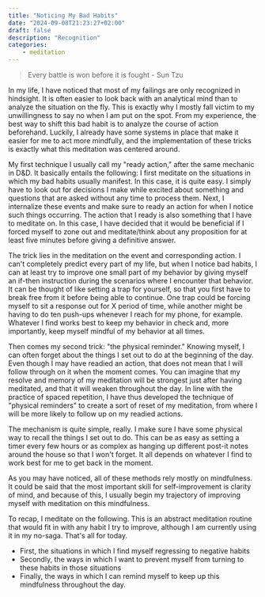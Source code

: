 ```yaml
---
title: "Noticing My Bad Habits"
date: "2024-09-08T21:23:27+02:00"
draft: false
description: "Recognition"
categories: 
    - meditation
---
```


> Every battle is won before it is fought - Sun Tzu

In my life, I have noticed that most of my failings are only recognized in hindsight. It is often easier to look back with an analytical mind than to analyze the situation on the fly. This is exactly why I mostly fall victim to my unwillingness to say no when I am put on the spot. From my experience, the best way to shift this bad habit is to analyze the course of action beforehand. Luckily, I already have some systems in place that make it easier for me to act more mindfully, and the implementation of these tricks is exactly what this meditation was centered around.

My first technique I usually call my "ready action," after the same mechanic in D&D. It basically entails the following: I first meditate on the situations in which my bad habits usually manifest. In this case, it is quite easy. I simply have to look out for decisions I make while excited about something and questions that are asked without any time to process them. Next, I internalize these events and make sure to ready an action for when I notice such things occurring. The action that I ready is also something that I have to meditate on. In this case, I have decided that it would be beneficial if I forced myself to zone out and meditate/think about any proposition for at least five minutes before giving a definitive answer.

The trick lies in the meditation on the event and corresponding action. I can't completely predict every part of my life, but when I notice bad habits, I can at least try to improve one small part of my behavior by giving myself an if-then instruction during the scenarios where I encounter that behavior. It can be thought of like setting a trap for yourself, so that you first have to break free from it before being able to continue. One trap could be forcing myself to sit a response out for X period of time, while another might be having to do ten push-ups whenever I reach for my phone, for example. Whatever I find works best to keep my behavior in check and, more importantly, keep myself mindful of my behavior at all times.

Then comes my second trick: "the physical reminder." Knowing myself, I can often forget about the things I set out to do at the beginning of the day. Even though I may have readied an action, that does not mean that I will follow through on it when the moment comes. You can imagine that my resolve and memory of my meditation will be strongest just after having meditated, and that it will weaken throughout the day. In line with the practice of spaced repetition, I have thus developed the technique of "physical reminders" to create a sort of reset of my meditation, from where I will be more likely to follow up on my readied actions.

The mechanism is quite simple, really. I make sure I have some physical way to recall the things I set out to do. This can be as easy as setting a timer every few hours or as complex as hanging up different post-it notes around the house so that I won't forget. It all depends on whatever I find to work best for me to get back in the moment.

As you may have noticed, all of these methods rely mostly on mindfulness. It could be said that the most important skill for self-improvement is clarity of mind, and because of this, I usually begin my trajectory of improving myself with meditation on this mindfulness.

To recap, I meditate on the following. This is an abstract meditation routine that would fit in with any habit I try to improve, although I am currently using it in my no-saga. That's all for today.

- First, the situations in which I find myself regressing to negative habits
- Secondly, the ways in which I want to prevent myself from turning to these habits in those situations
- Finally, the ways in which I can remind myself to keep up this mindfulness throughout the day.


